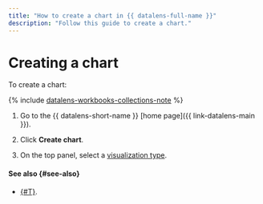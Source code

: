 ```yaml
---
title: "How to create a chart in {{ datalens-full-name }}"
description: "Follow this guide to create a chart."
---
```


# Creating a chart

To create a chart:


{% include [datalens-workbooks-collections-note](../../../_includes/datalens/operations/datalens-workbooks-collections-note.md) %}





1. Go to the {{ datalens-short-name }} [home page]({{ link-datalens-main }}).
1. Click **Create chart**.




1. On the top panel, select a [visualization type](../../visualization-ref/index.md).

#### See also {#see-also}

* [{#T}](../../concepts/chart/index.md).
